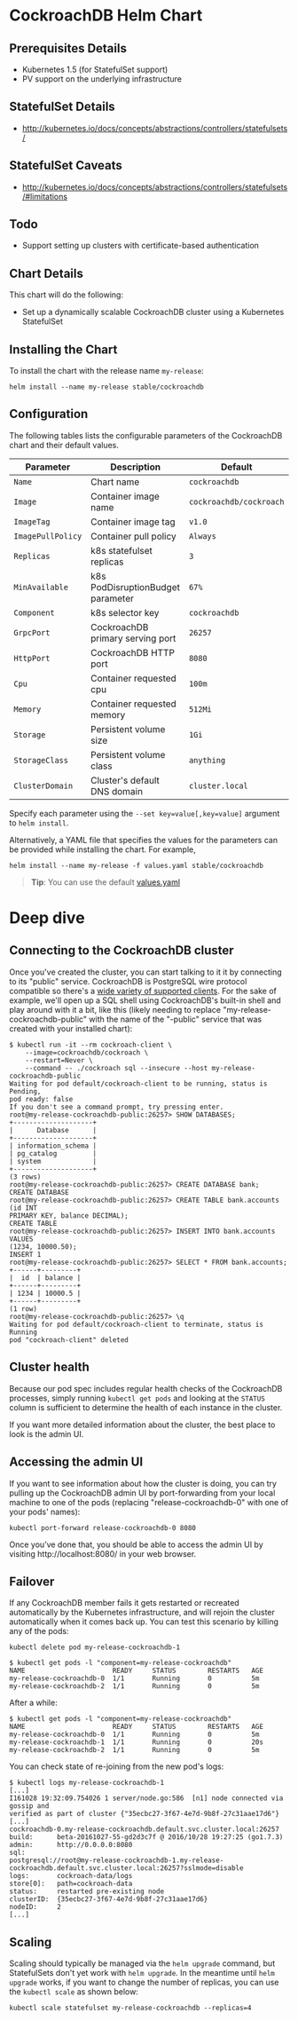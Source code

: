 # CockroachDB Helm Chart

## Prerequisites Details
* Kubernetes 1.5 (for StatefulSet support)
* PV support on the underlying infrastructure

## StatefulSet Details
* http://kubernetes.io/docs/concepts/abstractions/controllers/statefulsets/

## StatefulSet Caveats
* http://kubernetes.io/docs/concepts/abstractions/controllers/statefulsets/#limitations

## Todo
* Support setting up clusters with certificate-based authentication

## Chart Details
This chart will do the following:

* Set up a dynamically scalable CockroachDB cluster using a Kubernetes StatefulSet

## Installing the Chart

To install the chart with the release name `my-release`:

```shell
helm install --name my-release stable/cockroachdb
```

## Configuration

The following tables lists the configurable parameters of the CockroachDB chart and their default values.

| Parameter               | Description                        | Default                                                    |
| ----------------------- | ---------------------------------- | ---------------------------------------------------------- |
| `Name`                  | Chart name                         | `cockroachdb`                                              |
| `Image`                 | Container image name               | `cockroachdb/cockroach`                                    |
| `ImageTag`              | Container image tag                | `v1.0`                                                     |
| `ImagePullPolicy`       | Container pull policy              | `Always`                                                   |
| `Replicas`              | k8s statefulset replicas           | `3`                                                        |
| `MinAvailable`          | k8s PodDisruptionBudget parameter  | `67%`                                                      |
| `Component`             | k8s selector key                   | `cockroachdb`                                              |
| `GrpcPort`              | CockroachDB primary serving port   | `26257`                                                    |
| `HttpPort`              | CockroachDB HTTP port              | `8080`                                                     |
| `Cpu`                   | Container requested cpu            | `100m`                                                     |
| `Memory`                | Container requested memory         | `512Mi`                                                    |
| `Storage`               | Persistent volume size             | `1Gi`                                                      |
| `StorageClass`          | Persistent volume class            | `anything`                                                 |
| `ClusterDomain`         | Cluster's default DNS domain       | `cluster.local`                                            |

Specify each parameter using the `--set key=value[,key=value]` argument to `helm install`.

Alternatively, a YAML file that specifies the values for the parameters can be provided while installing the chart. For example,

```shell
helm install --name my-release -f values.yaml stable/cockroachdb
```

> **Tip**: You can use the default [values.yaml](values.yaml)

# Deep dive

## Connecting to the CockroachDB cluster

Once you've created the cluster, you can start talking to it it by connecting
to its "public" service. CockroachDB is PostgreSQL wire protocol compatible so
there's a [wide variety of supported
clients](https://www.cockroachlabs.com/docs/install-client-drivers.html). For
the sake of example, we'll open up a SQL shell using CockroachDB's built-in
shell and play around with it a bit, like this (likely needing to replace
"my-release-cockroachdb-public" with the name of the "-public" service that
was created with your installed chart):

```console
$ kubectl run -it --rm cockroach-client \
    --image=cockroachdb/cockroach \
    --restart=Never \
    --command -- ./cockroach sql --insecure --host my-release-cockroachdb-public
Waiting for pod default/cockroach-client to be running, status is Pending,
pod ready: false
If you don't see a command prompt, try pressing enter.
root@my-release-cockroachdb-public:26257> SHOW DATABASES;
+--------------------+
|      Database      |
+--------------------+
| information_schema |
| pg_catalog         |
| system             |
+--------------------+
(3 rows)
root@my-release-cockroachdb-public:26257> CREATE DATABASE bank;
CREATE DATABASE
root@my-release-cockroachdb-public:26257> CREATE TABLE bank.accounts (id INT
PRIMARY KEY, balance DECIMAL);
CREATE TABLE
root@my-release-cockroachdb-public:26257> INSERT INTO bank.accounts VALUES
(1234, 10000.50);
INSERT 1
root@my-release-cockroachdb-public:26257> SELECT * FROM bank.accounts;
+------+---------+
|  id  | balance |
+------+---------+
| 1234 | 10000.5 |
+------+---------+
(1 row)
root@my-release-cockroachdb-public:26257> \q
Waiting for pod default/cockroach-client to terminate, status is Running
pod "cockroach-client" deleted
```

## Cluster health

Because our pod spec includes regular health checks of the CockroachDB processes,
simply running `kubectl get pods` and looking at the `STATUS` column is sufficient
to determine the health of each instance in the cluster.

If you want more detailed information about the cluster, the best place to look
is the admin UI.

## Accessing the admin UI

If you want to see information about how the cluster is doing, you can try
pulling up the CockroachDB admin UI by port-forwarding from your local machine
to one of the pods (replacing "release-cockroachdb-0" with one of your pods' names):

```shell
kubectl port-forward release-cockroachdb-0 8080
```

Once you’ve done that, you should be able to access the admin UI by visiting
http://localhost:8080/ in your web browser.

## Failover

If any CockroachDB member fails it gets restarted or recreated automatically by
the Kubernetes infrastructure, and will rejoin the cluster automatically when
it comes back up. You can test this scenario by killing any of the pods:

```shell
kubectl delete pod my-release-cockroachdb-1
```

```shell
$ kubectl get pods -l "component=my-release-cockroachdb"
NAME                      READY     STATUS        RESTARTS   AGE
my-release-cockroachdb-0  1/1       Running       0          5m
my-release-cockroachdb-2  1/1       Running       0          5m
```

After a while:

```console
$ kubectl get pods -l "component=my-release-cockroachdb"
NAME                      READY     STATUS        RESTARTS   AGE
my-release-cockroachdb-0  1/1       Running       0          5m
my-release-cockroachdb-1  1/1       Running       0          20s
my-release-cockroachdb-2  1/1       Running       0          5m
```

You can check state of re-joining from the new pod's logs:

```console
$ kubectl logs my-release-cockroachdb-1
[...]
I161028 19:32:09.754026 1 server/node.go:586  [n1] node connected via gossip and
verified as part of cluster {"35ecbc27-3f67-4e7d-9b8f-27c31aae17d6"}
[...]
cockroachdb-0.my-release-cockroachdb.default.svc.cluster.local:26257
build:      beta-20161027-55-gd2d3c7f @ 2016/10/28 19:27:25 (go1.7.3)
admin:      http://0.0.0.0:8080
sql:
postgresql://root@my-release-cockroachdb-1.my-release-cockroachdb.default.svc.cluster.local:26257?sslmode=disable
logs:       cockroach-data/logs
store[0]:   path=cockroach-data
status:     restarted pre-existing node
clusterID:  {35ecbc27-3f67-4e7d-9b8f-27c31aae17d6}
nodeID:     2
[...]
```

## Scaling

Scaling should typically be managed via the `helm upgrade` command, but StatefulSets
don't yet work with `helm upgrade`. In the meantime until `helm upgrade` works,
if you want to change the number of replicas, you can use the `kubectl scale`
as shown below:

```shell
kubectl scale statefulset my-release-cockroachdb --replicas=4
```
